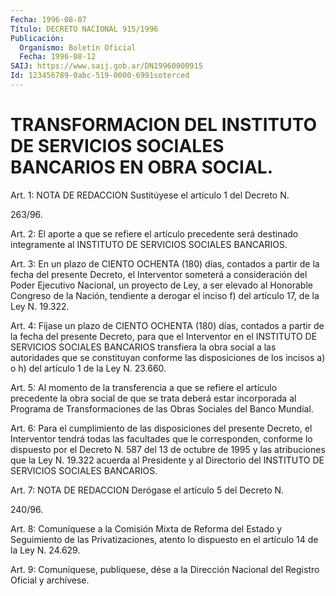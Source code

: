 ```yaml
---
Fecha: 1996-08-07
Título: DECRETO NACIONAL 915/1996
Publicación:
  Organismo: Boletín Oficial
  Fecha: 1996-08-12
SAIJ: https://www.saij.gob.ar/DN19960000915
Id: 123456789-0abc-519-0000-6991soterced
---
```

# TRANSFORMACION DEL INSTITUTO DE SERVICIOS SOCIALES BANCARIOS EN OBRA SOCIAL.

<a id="1"></a>
Art. 1: NOTA DE REDACCION Sustitúyese el artículo  1 del Decreto N.

263/96.

<a id="2"></a>
Art.  2: El aporte a que se refiere el artículo  precedente  será destinado integramente al INSTITUTO DE SERVICIOS SOCIALES BANCARIOS.

<a id="3"></a>
Art. 3: En  un  plazo  de  CIENTO  OCHENTA  (180) días, contados a partir de la fecha del presente Decreto, el Interventor  someterá a consideración del Poder Ejecutivo Nacional, un proyecto de  Ley,  a ser elevado al Honorable Congreso de la Nación, tendiente a derogar el inciso f) del artículo 17, de la Ley N. 19.322.

<a id="4"></a>
Art.  4: Fíjase un plazo de CIENTO OCHENTA (180) días, contados a partir de la fecha del presente Decreto, para que el Interventor en el INSTITUTO  DE  SERVICIOS  SOCIALES  BANCARIOS transfiera la obra social a las autoridades que se constituyan conforme las disposiciones de los incisos a) o h) del  artículo 1 de la Ley N. 23.660.

<a id="5"></a>
Art.  5: Al  momento  de la transferencia a que  se  refiere  el artículo precedente la obra  social  de  que  se trata deberá estar incorporada al Programa de Transformaciones de  las  Obras Sociales del Banco Mundial.

<a id="6"></a>
Art.  6:  Para el cumplimiento de las disposiciones del  presente Decreto,  el  Interventor   tendrá  todas  las  facultades  que  le corresponden, conforme lo dispuesto por el Decreto N. 587 del 13 de octubre de 1995 y las atribuciones que la Ley N. 19.322 acuerda al Presidente  y  al  Directorio del INSTITUTO DE  SERVICIOS  SOCIALES BANCARIOS.

<a id="7"></a>
Art. 7: NOTA DE REDACCION Derógase el artículo 5 del Decreto N.

240/96.

<a id="8"></a>
Art. 8: Comuníquese  a  la  Comisión Mixta de Reforma del Estado y Seguimiento  de las Privatizaciones,  atento  lo  dispuesto  en  el artículo 14 de la Ley N. 24.629.

<a id="9"></a>
Art. 9: Comuníquese, publíquese, dése a la Dirección Nacional del Registro Oficial y archívese.